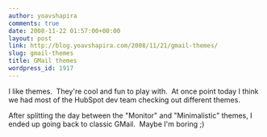 ```yaml
---
author: yoavshapira
comments: true
date: 2008-11-22 01:57:00+00:00
layout: post
link: http://blog.yoavshapira.com/2008/11/21/gmail-themes/
slug: gmail-themes
title: GMail themes
wordpress_id: 1917
---
```


I like themes.  They're cool and fun to play with.  At once point today I think we had most of the HubSpot dev team checking out different themes.

  


After splitting the day between the "Monitor" and "Minimalistic" themes, I ended up going back to classic GMail.  Maybe I'm boring ;)

  

